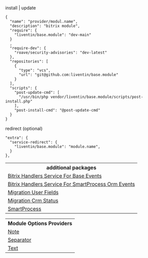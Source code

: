install | update
```
{
  "name": "provider/modul.name",
  "description": "bitrix module",
  "require": {
    "liventin/base.module": "dev-main"
  }
  ,
  "require-dev": {
    "roave/security-advisories": "dev-latest"
  },
  "repositories": [
    {
      "type": "vcs",
      "url": "git@github.com:liventin/base.module"
    }
  ],
  "scripts": {
    "post-update-cmd": [
      "/usr/bin/php vendor/liventin/base.module/scripts/post-install.php"
    ],
    "post-install-cmd": "@post-update-cmd"
  }
}
```
redirect (optional)
```
"extra": {
  "service-redirect": {
    "liventin/base.module": "module.name",
  }
},
```

<table>
<tr>
<th>additional packages</th>
</tr>
<tr>
<td>
<a href="https://github.com/Liventin/base.module.handlers">Bitrix Handlers Service For Base Events</a>
</td>
</tr>
<tr>
<td>
<a href="https://github.com/Liventin/base.module.handlers.smartprocess.orm">Bitrix Handlers Service For SmartProcess Orm Events</a>
</td>
</tr>
<tr>
<td>
<a href="https://github.com/Liventin/base.module.migration.userfields">Migration User Fields</a>
</td>
</tr>
<tr>
<td>
<a href="https://github.com/Liventin/base.module.migration.crmstatus">Migration Crm Status</a>
</td>
</tr>
<tr>
<td>
<a href="https://github.com/Liventin/base.module.smartprocess">SmartProcess</a>
</td>
</tr>
</table>

<table>
<tr>
<th>Module Options Providers</th>
</tr>
<tr>
<td>
<a href="https://github.com/Liventin/base.module.options.provider.note">Note</a>
</td>
</tr>
<tr>
<td>
<a href="https://github.com/Liventin/base.module.options.provider.separator">Separator</a>
</td>
</tr>
<tr>
<td>
<a href="https://github.com/Liventin/base.module.options.provider.text">Text</a>
</td>
</tr>
</table>